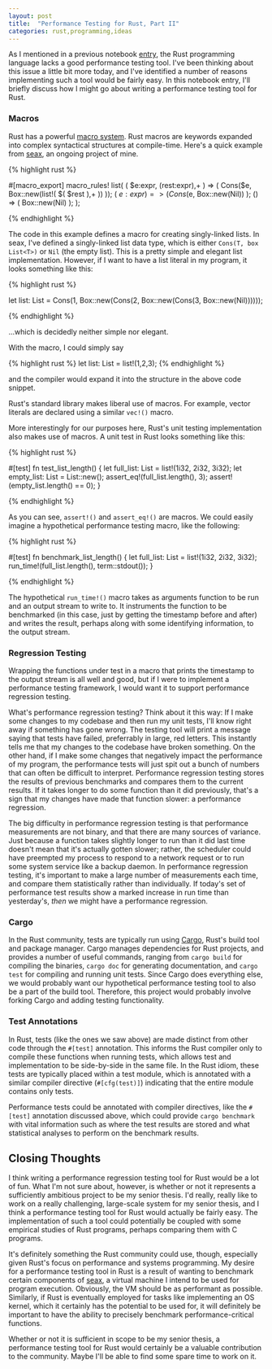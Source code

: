 ```yaml
---
layout: post
title:  "Performance Testing for Rust, Part II"
categories: rust,programming,ideas
---
```


As I mentioned in a previous notebook [entry](http://hawkweisman.me/notebook/rust,programming,ideas/2015/01/29/performance-testing-for-rust/), the Rust programming language lacks a good performance testing tool. I've been thinking about this issue a little bit more today, and I've identified a number of reasons implementing such a tool would be fairly easy. In this notebook entry, I'll briefly discuss how I might go about writing a performance testing tool for Rust.

### Macros

Rust has a powerful [macro system](http://rustbyexample.com/staging/macros.html). Rust macros are keywords expanded into complex syntactical structures at compile-time. Here's a quick example from [seax](https://github.com/hawkw/seax), an ongoing project of mine.

{% highlight rust %}

#[macro_export]
macro_rules! list(
    ( $e:expr, $($rest:expr),+ ) => ( Cons($e, Box::new(list!( $( $rest ),+ )) ));
    ( $e:expr ) => ( Cons($e, Box::new(Nil)) );
    () => ( Box::new(Nil) );
);

{% endhighlight %}

The code in this example defines a macro for creating singly-linked lists. In seax, I've defined a singly-linked list data type, which is either `Cons(T, box List<T>)` or `Nil` (the empty list). This is a pretty simple and elegant list implementation. However, if I want to have a list literal in my program, it looks something like this:

{% highlight rust %}

let list: List<isize> = Cons(1, Box::new(Cons(2, Box::new(Cons(3, Box::new(Nil))))));

{% endhighlight %}

...which is decidedly neither simple nor elegant.

With the macro, I could simply say

{% highlight rust %}
let list: List<isize> = list!(1,2,3); 
{% endhighlight %}

and the compiler would expand it into the structure in the above code snippet.

Rust's standard library makes liberal use of macros. For example, vector literals are declared using a similar `vec!()` macro. 

More interestingly for our purposes here, Rust's unit testing implementation also makes use of macros. A unit test in Rust looks something like this:

{% highlight rust %}

#[test]
fn test_list_length() {
    let full_list: List<i32> = list!(1i32, 2i32, 3i32);
    let empty_list: List<i32> = List::new();
    assert_eq!(full_list.length(), 3);
    assert!(empty_list.length() == 0);
}

{% endhighlight %}

As you can see, `assert!()` and `assert_eq!()` are macros. We could easily imagine a hypothetical performance testing macro, like the following:

{% highlight rust %}

#[test]
fn benchmark_list_length() {
    let full_list: List<i32> = list!(1i32, 2i32, 3i32);
    run_time!(full_list.length(), term::stdout());
}

{% endhighlight %}

The hypothetical `run_time!()` macro takes as arguments function to be run and an output stream to write to. It instruments the function to be benchmarked (in this case, just by getting the timestamp before and after) and writes the result, perhaps along with some identifying information, to the output stream.

### Regression Testing

Wrapping the functions under test in a macro that prints the timestamp to the output stream is all well and good, but if I were to implement a performance testing framework, I would want it to support performance regression testing. 

What's performance regression testing? Think about it this way: If I make some changes to my codebase and then run my unit tests, I'll know right away if something has gone wrong. The testing tool will print a message saying that tests have failed, preferrably in large, red letters. This instantly tells me that my changes to the codebase have broken something. On the other hand, if I make some changes that negatively impact the performance of my program, the performance tests will just spit out a bunch of numbers that can often be difficult to interpret. Performance regression testing stores the results of previous benchmarks and compares them to the current results. If it takes longer to do some function than it did previously, that's a sign that my changes have made that function slower: a performance regression.

The big difficulty in performance regression testing is that performance measurements are not binary, and that there are many sources of variance. Just because a function takes slightly longer to run than it did last time doesn't mean that it's actually gotten slower; rather, the scheduler could have preempted my process to respond to a network request or to run some system service like a backup daemon. In performance regression testing, it's important to make a large number of measurements each time, and compare them statistically rather than individually. If today's set of performance test results show a marked increase in run time than yesterday's, _then_ we might have a performance regression. 

### Cargo

In the Rust community, tests are typically run using [Cargo](http://doc.crates.io), Rust's build tool and package manager. Cargo manages dependencies for Rust projects, and provides a number of useful commands, ranging from `cargo build` for compiling the binaries, `cargo doc` for generating documentation, and `cargo test` for compiling and running unit tests. Since Cargo does everything else, we would probably want our hypothetical performance testing tool to also be a part of the build tool. Therefore, this project would probably involve forking Cargo and adding testing functionality. 

### Test Annotations

In Rust, tests (like the ones we saw above) are made distinct from other code through the `#[test]` annotation. This informs the Rust compiler only to compile these functions when running tests, which allows test and implementation to be side-by-side in the same file. In the Rust idiom, these tests are typically placed within a test module, which is annotated with a similar compiler directive (`#[cfg(test)]`) indicating that the entire module contains only tests.

Performance tests could be annotated with compiler directives, like the `#[test]` annotation discussed above, which could provide `cargo benchmark` with vital information such as where the test results are stored and what statistical analyses to perform on the benchmark results.

Closing Thoughts
----------------

I think writing a performance regression testing tool for Rust would be a lot of fun. What I'm not sure about, however, is whether or not it represents a sufficiently ambitious project to be my senior thesis. I'd really, really like to work on a really challenging, large-scale system for my senior thesis, and I think a performance testing tool for Rust would actually be fairly easy. The implementation of such a tool could potentially be coupled with some empirical studies of Rust programs, perhaps comparing them with C programs.

It's definitely something the Rust community could use, though, especially given Rust's focus on performance and systems programming. My desire for a performance testing tool in Rust is a result of wanting to benchmark certain components of [seax](https://github.com/hawkw/seax), a virtual machine I intend to be used for program execution. Obviously, the VM should be as performant as possible. Similarly, if Rust is eventually employed for tasks like implementing an OS kernel, which it certainly has the potential to be used for, it will definitely be important to have the ability to precisely benchmark performance-critical functions. 

Whether or not it is sufficient in scope to be my senior thesis, a performance testing tool for Rust would certainly be a valuable contribution to the community. Maybe I'll be able to find some spare time to work on it.
